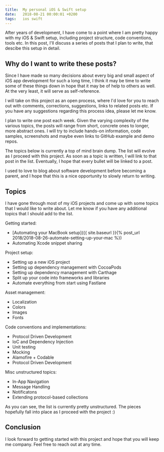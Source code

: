```yaml
---
title:  My personal iOS & Swift setup
date:   2018-08-21 00:00:01 +0200
tags:	ios swift
---
```


After years of development, I have come to a point where I am pretty happy with
my iOS & Swift setup, including project structure, code conventions, tools etc.
In this post, I'll discuss a series of posts that I plan to write, that descibe
this setup in detail.


## Why do I want to write these posts?

Since I have made so many decisions about every big and small aspect of iOS app
development for such a long time, I think it may be time to write some of these
things down in hope that it may be of help to others as well. At the very least,
it will serve as self-reference.

I will take on this project as an open process, where I'd love for you to reach
out with comments, corrections, suggestions, links to related posts etc. If you
have any suggestions regarding this process idea, please let me know.

I plan to write one post each week. Given the varying complexity of the various
topics, the posts will range from short, concrete ones to longer, more abstract
ones. I will try to include hands-on information, code samples, screenshots and
maybe even links to GitHub example and demo repos.

The topics below is currently a top of mind brain dump. The list will evolve as
I proceed with this project. As soon as a topic is written, I will link to that
post in the list. Eventually, I hope that every bullet will be linked to a post.

I used to love to blog about software development before becoming a parent, and
I hope that this is a nice opportunity to slowly return to writing.


## Topics

I have gone through most of my iOS projects and come up with some topics that I
would like to write about. Let me know if you have any additional topics that I
should add to the list.

Getting started:

 * [Automating your MacBook setup]({{ site.baseurl }}{% post_url 2018/2018-08-26-automate-setting-up-your-mac %})
 * Automating Xcode snippet sharing

Project setup:

 * Setting up a new iOS project
 * Setting up dependency management with CocoaPods
 * Setting up dependency management with Carthage
 * Split up your code into frameworks and libraries
 * Automate everything from start using Fastlane

Asset management:

 * Localization
 * Colors
 * Images
 * Fonts

Code conventions and implementations:

 * Protocol Driven Development
 * IoC and Dependency Injection
 * Unit testing
 * Mocking
 * Alamofire + Codable
 * Protocol Driven Development

Misc unstructured topics:

 * In-App Navigation
 * Message Handling
 * Notificatons
 * Extending protocol-based collections

As you can see, the list is currently pretty unstructured. The pieces hopefully
fall into place as I proceed with the project :)


## Conclusion

I look forward to getting started with this project and hope that you will keep
me company. Feel free to reach out at any time.